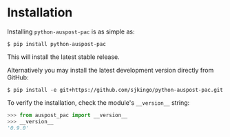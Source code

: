 # Installation

Installing `python-auspost-pac` is as simple as:

```
$ pip install python-auspost-pac
```

This will install the latest stable release.

Alternatively you may install the latest development version directly from
GitHub:

```
$ pip install -e git+https://github.com/sjkingo/python-auspost-pac.git
```

To verify the installation, check the module's `__version__` string:

```python
>>> from auspost_pac import __version__
>>> __version__
'0.9.0'
```
